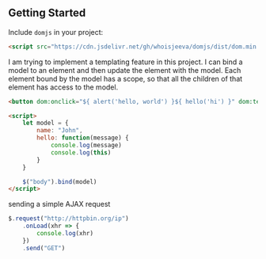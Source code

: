 ## Getting Started

Include `domjs` in your project:

```html
<script src="https://cdn.jsdelivr.net/gh/whoisjeeva/domjs/dist/dom.min.js"></script>
```


I am trying to implement a templating feature in this project. I can bind a model to an element and then update the element with the model. Each element bound by the model has a scope, so that all the children of that element has access to the model.

```html
<button dom:onclick="${ alert('hello, world') }${ hello('hi') }" dom:text="${ confirm() }">Click me!</button>

<script>
    let model = {
        name: "John",
        hello: function(message) {
            console.log(message)
            console.log(this)
        }
    }

    $("body").bind(model)
</script>
```


sending a simple AJAX request

```js
$.request("http://httpbin.org/ip")
    .onLoad(xhr => {
        console.log(xhr)
    })
    .send("GET")
```
